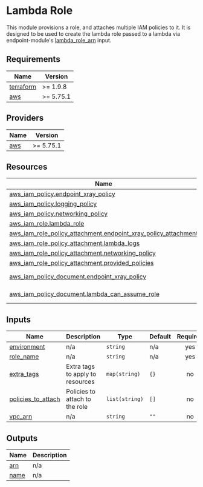 # Lambda Role

This module provisions a role, and attaches multiple IAM policies to it.
It is designed to be used to create the lambda role passed to a lambda via endpoint-module's
[lambda_role_arn](../endpoint-module/README.md#input_lambda_role_arn) input.

<!-- prettier-ignore-start -->
<!-- BEGIN_TF_DOCS -->
## Requirements

| Name | Version |
|------|---------|
| <a name="requirement_terraform"></a> [terraform](#requirement\_terraform) | >= 1.9.8 |
| <a name="requirement_aws"></a> [aws](#requirement\_aws) | >= 5.75.1 |

## Providers

| Name | Version |
|------|---------|
| <a name="provider_aws"></a> [aws](#provider\_aws) | >= 5.75.1 |

## Resources

| Name | Type |
|------|------|
| [aws_iam_policy.endpoint_xray_policy](https://registry.terraform.io/providers/hashicorp/aws/latest/docs/resources/iam_policy) | resource |
| [aws_iam_policy.logging_policy](https://registry.terraform.io/providers/hashicorp/aws/latest/docs/resources/iam_policy) | resource |
| [aws_iam_policy.networking_policy](https://registry.terraform.io/providers/hashicorp/aws/latest/docs/resources/iam_policy) | resource |
| [aws_iam_role.lambda_role](https://registry.terraform.io/providers/hashicorp/aws/latest/docs/resources/iam_role) | resource |
| [aws_iam_role_policy_attachment.endpoint_xray_policy_attachment](https://registry.terraform.io/providers/hashicorp/aws/latest/docs/resources/iam_role_policy_attachment) | resource |
| [aws_iam_role_policy_attachment.lambda_logs](https://registry.terraform.io/providers/hashicorp/aws/latest/docs/resources/iam_role_policy_attachment) | resource |
| [aws_iam_role_policy_attachment.networking_policy](https://registry.terraform.io/providers/hashicorp/aws/latest/docs/resources/iam_role_policy_attachment) | resource |
| [aws_iam_role_policy_attachment.provided_policies](https://registry.terraform.io/providers/hashicorp/aws/latest/docs/resources/iam_role_policy_attachment) | resource |
| [aws_iam_policy_document.endpoint_xray_policy](https://registry.terraform.io/providers/hashicorp/aws/latest/docs/data-sources/iam_policy_document) | data source |
| [aws_iam_policy_document.lambda_can_assume_role](https://registry.terraform.io/providers/hashicorp/aws/latest/docs/data-sources/iam_policy_document) | data source |

## Inputs

| Name | Description | Type | Default | Required |
|------|-------------|------|---------|:--------:|
| <a name="input_environment"></a> [environment](#input\_environment) | n/a | `string` | n/a | yes |
| <a name="input_role_name"></a> [role\_name](#input\_role\_name) | n/a | `string` | n/a | yes |
| <a name="input_extra_tags"></a> [extra\_tags](#input\_extra\_tags) | Extra tags to apply to resources | `map(string)` | `{}` | no |
| <a name="input_policies_to_attach"></a> [policies\_to\_attach](#input\_policies\_to\_attach) | Policies to attach to the role | `list(string)` | `[]` | no |
| <a name="input_vpc_arn"></a> [vpc\_arn](#input\_vpc\_arn) | n/a | `string` | `""` | no |

## Outputs

| Name | Description |
|------|-------------|
| <a name="output_arn"></a> [arn](#output\_arn) | n/a |
| <a name="output_name"></a> [name](#output\_name) | n/a |
<!-- END_TF_DOCS -->
<!-- prettier-ignore-end -->
